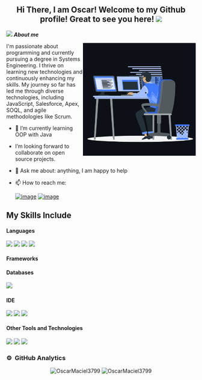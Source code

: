 <h2 align="center"> Hi There, I am Oscar! Welcome to my Github profile! Great to see you here! <img src="https://github.com/abdoachhoubi/abdoachhoubi/blob/main/gifs/Hi.gif" width="30"/></h2>

<img src="https://github.com/7oSkaaa/7oSkaaa/blob/main/Images/about_me.gif?raw=true" width="50px">&nbsp;***About me***  


<img align="right" width=300px src="https://raw.githubusercontent.com/SubhadeepZilong/SubhadeepZilong/main/icons/animation_500_kxa883sd.gif" alt="SubhadeepZilong" />
I'm passionate about programming and currently pursuing a degree in Systems Engineering. I thrive on learning new technologies and continuously enhancing my skills.
My journey so far has led me through diverse technologies, including JavaScript, Salesforce, Apex, SOQL, and agile methodologies like Scrum. 

- 🌱 I’m currently learning OOP with Java
- I’m looking forward to collaborate on open source projects.
- 💬 Ask me about: anything, I am happy to help
- 📫 How to reach me:

  [![image](https://img.shields.io/badge/LinkedIn-0077B5?style=for-the-badge&logo=linkedin&logoColor=white)](https://www.linkedin.com/in/oscarmaciel96/)
  [![image](https://img.shields.io/badge/Gmail-D14836?style=for-the-badge&logo=gmail&logoColor=white)](mailto:oscarfranciscomaciel@gmail.com)


## My Skills Include

<h4> Languages </h4>
<span> 
  <img src="https://img.shields.io/badge/HTML5-E34F26?style=for-the-badge&logo=html5&logoColor=white">
  <img src="https://img.shields.io/badge/CSS3-1572B6?style=for-the-badge&logo=css3&logoColor=white">
  <img src="https://img.shields.io/badge/JavaScript-F7DF1E?style=for-the-badge&logo=javascript&logoColor=black">
  <img src="https://img.shields.io/badge/Java-ED8B00?style=for-the-badge&logo=java&logoColor=white">
</span>

<h4> Frameworks </h4>
<span>
</span>

<h4> Databases </h4>
<span>
  <img src="https://img.shields.io/badge/MySQL-00000F?style=for-the-badge&logo=mysql&logoColor=white">
</span>

<h4> IDE </h4>
<span>
  <img src="https://img.shields.io/badge/Visual_Studio_Code-0078D4?style=for-the-badge&logo=visual%20studio%20code&logoColor=white">
  <img src="https://img.shields.io/badge/IntelliJIDEA-000000.svg?style=for-the-badge&logo=intellij-idea&logoColor=white">
  <img src="https://img.shields.io/badge/NetBeansIDE-1B6AC6.svg?style=for-the-badge&logo=apache-netbeans-ide&logoColor=white">
</span>


<h4> Other Tools and Technologies </h4>
<span>
  <img src="https://img.shields.io/badge/Git-F05032?style=for-the-badge&logo=git&logoColor=white">
  <img src="https://img.shields.io/badge/jira-%230A0FFF.svg?style=for-the-badge&logo=jira&logoColor=white">
  <img src="https://img.shields.io/badge/Trello-%23026AA7.svg?style=for-the-badge&logo=Trello&logoColor=white">
</span>

### ⚙️ &nbsp;GitHub Analytics

<div align="center">
    <img height="150em" src="https://github-readme-stats.vercel.app/api?username=OscarMaciel3799&show_icons=true&theme=algolia&locale=en&hide_border=true&include_all_commits=true&count_private=true&line_height=20" alt="OscarMaciel3799" />
    <img height="150em" src="https://github-readme-stats.vercel.app/api/top-langs?username=OscarMaciel3799&show_icons=true&theme=algolia&layout=compact&hide_border=true" alt="OscarMaciel3799" />

</div>


